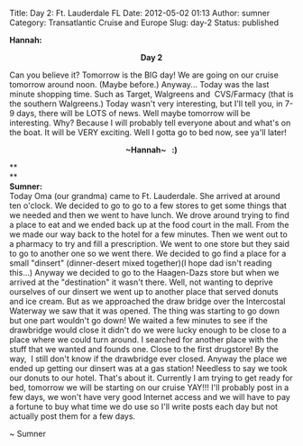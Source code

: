 Title: Day 2: Ft. Lauderdale FL
Date: 2012-05-02 01:13
Author: sumner
Category: Transatlantic Cruise and Europe
Slug: day-2
Status: published

<div style="text-align: center;">

<div style="text-align: left;">

**Hannah:**
</p>
<div style="text-align: center;">

**Day 2**

</div>

Can you believe it? Tomorrow is the BIG day! We are going on our cruise
tomorrow around noon. (Maybe before.) Anyway... Today was the last
minute shopping time. Such as Target, Walgreens and  CVS/Farmacy (that
is the southern Walgreens.) Today wasn't very interesting, but I'll tell
you, in 7-9 days, there will be LOTS of news. Well maybe tomorrow will
be interesting. Why? Because I will probably tell everyone about and
what's on the boat. It will be VERY exciting. Well I gotta go to bed
now, see ya'll later!

<div style="text-align: center;">

**\~Hannah\~   :)**

</div>

**  
**  
**Sumner:**  
Today Oma (our grandma) came to Ft. Lauderdale. She arrived at around
ten o'clock. We decided to go to go to a few stores to get some things
that we needed and then we went to have lunch. We drove around trying to
find a place to eat and we ended back up at the food court in the mall.
From the we made our way back to the hotel for a few minutes. Then we
went out to a pharmacy to try and fill a prescription. We went to one
store but they said to go to another one so we went there. We decided to
go find a place for a small "dinsert" (dinner-desert mixed together)(I
hope dad isn't reading this...) Anyway we decided to go to the
Haagen-Dazs store but when we arrived at the "destination" it wasn't
there. Well, not wanting to deprive ourselves of our dinsert we went up
to another place that served donuts and ice cream. But as we approached
the draw bridge over the Intercostal Waterway we saw that it was opened.
The thing was starting to go down but one part wouldn't go down! We
waited a few minutes to see if the drawbridge would close it didn't do
we were lucky enough to be close to a place where we could turn around.
I searched for another place with the stuff that we wanted and founds
one. Close to the first drugstore! By the way,  I still don't know if
the drawbridge ever closed. Anyway the place we ended up getting our
dinsert was at a gas station! Needless to say we took our donuts to our
hotel. That's about it. Currently I am trying to get ready for bed,
tomorrow we will be starting on our cruise YAY!!! I'll probably post in
a few days, we won't have very good Internet access and we will have to
pay a fortune to buy what time we do use so I'll write posts each day
but not actually post them for a few days.

\~ Sumner

</div>

</div>
